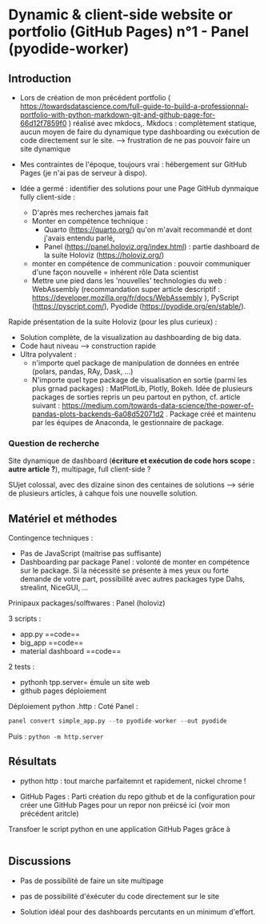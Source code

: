 # Dynamic & client-side website or portfolio (GitHub Pages) n°1 - Panel (pyodide-worker)

## Introduction

- Lors de création de mon précédent portfolio ( https://towardsdatascience.com/full-guide-to-build-a-professionnal-portfolio-with-python-markdown-git-and-github-page-for-66d12f7859f0 ) réalisé avec mkdocs,. 
  Mkdocs : complètement statique, aucun moyen de faire du dynamique type dashboarding ou exécution de code directement sur le site. 
  --> frustration de ne pas pouvoir faire un site dynamique
- Mes contraintes de l'époque, toujours vrai : hébergement sur GitHub Pages (je n'ai pas de serveur à dispo).

- Idée a germé : identifier des solutions pour une Page GitHub dynmaique fully client-side : 
	- D'après mes recherches jamais fait
	- Monter en compétence technique : 
		- Quarto (https://quarto.org/) qu'on m'avait recommandé et dont j'avais entendu parlé, 
		- Panel (https://panel.holoviz.org/index.html) : partie dashboard de la suite Holoviz (https://holoviz.org/)
	- monter en compétence de communication : pouvoir communiquer d'une façon nouvelle = inhérent rôle Data scientist
	- Mettre une pied dans les 'nouvelles' technologies du web : WebAssembly (recommandation super article descriptif : https://developer.mozilla.org/fr/docs/WebAssembly ), PyScript (https://pyscript.com/), Pyodide (https://pyodide.org/en/stable/).

Rapide présentation de la suite Holoviz (pour les plus curieux) : 
- Solution complète, de la visualization au dashboarding de big data.
- Code haut niveau --> construction rapide
- Ultra polyvalent : 
	- n'importe quel package de manipulation de données en entrée (polars, pandas, RAy, Dask, ...) 
	- N'importe quel type package de visualisation en sortie (parmi les plus grnad packages) : MatPlotLib, Plotly, Bokeh.
Idée de plusieurs packages de sorties repris un peu partout en python, cf. article suivant : https://medium.com/towards-data-science/the-power-of-pandas-plots-backends-6a08d52071d2 .
Package créé et maintenu par les équipes de Anaconda, le gestionnaire de package.

### Question de recherche 
Site dynamique de dashboard (**écriture et exécution de code hors scope : autre article ?**), multipage, full client-side ?

SUjet colossal, avec des dizaine sinon des centaines de solutions --> série de plusieurs articles, à cahque fois une nouvelle solution.


## Matériel et méthodes
Contingence techniques : 
- Pas de JavaScript (maitrise pas suffisante)
- Dashboarding par package Panel : volonté de monter en compétence sur le package. Si la nécessité se présente à mes yeux ou forte demande de votre part, possibilité avec autres packages type Dahs, strealint, NiceGUI, ...

Prinipaux packages/solftwares : Panel (holoviz)

3 scripts : 
- app.py 
==code==
- big_app
==code==
- material dashboard
==code==

2 tests : 
- pythonh tpp.server= émule un site web
- github pages déploiement

Déploiement python .http : 
Coté Panel : 
```python
panel convert simple_app.py --to pyodide-worker --out pyodide
```
Puis : `python -m http.server`
## Résultats
- python http : tout marche parfaitemnt et rapidement, nickel chrome !

- GitHub Pages : 
Parti création du repo github et de la configuration pour créer une GitHub Pages pour un repor non préicsé ici (voir mon précédent aritcle)

Transfoer le script python en une application GitHub Pages grâce à  
```python

```


## Discussions 
- Pas de possibilité de faire un site multipage
- pas de possibilité d'éxécuter du code directement sur le site

- Solution idéal pour des dashboards percutants en un minimum d'effort.